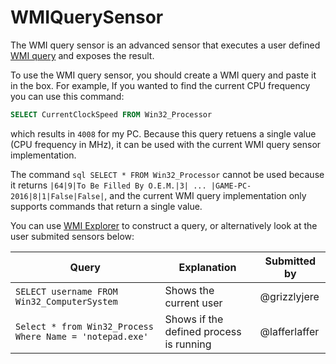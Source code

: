# WMIQuerySensor

The WMI query sensor is an advanced sensor that executes a user defined [WMI query](https://docs.microsoft.com/en-us/windows/win32/wmisdk/wmi-and-sql) and exposes the result. 

To use the WMI query sensor, you should create a WMI query and paste it in the box. For example, If you wanted to find the current CPU frequency you can use this command:

```sql
SELECT CurrentClockSpeed FROM Win32_Processor
```
which results in `4008` for my PC. Because this query retuens a single value (CPU frequency in MHz), it can be used with the current WMI query sensor implementation.

The command ```sql SELECT * FROM Win32_Processor``` cannot be used because it returns `|64|9|To Be Filled By O.E.M.|3| ... |GAME-PC-2016|8|1|False|False|`, and the current WMI query implementation only supports commands that return a single value.


You can use [WMI Explorer](https://github.com/vinaypamnani/wmie2/tree/v2.0.0.2) to construct a query, or alternatively look at the user submited sensors below:


|Query|Explanation|Submitted by|
|---|---|---|
|`SELECT username FROM Win32_ComputerSystem`|Shows the current user|@grizzlyjere|
|`Select * from Win32_Process Where Name = 'notepad.exe'`|Shows if the defined process is running|@lafferlaffer|
